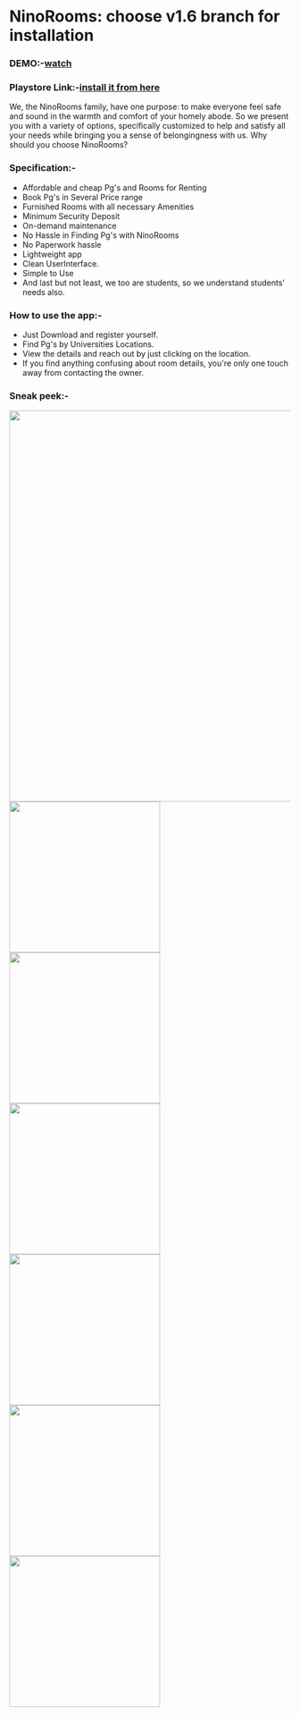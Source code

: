 # NinoRooms: choose v1.6 branch for installation

### DEMO:-[watch](https://youtu.be/YIt6e8Sa3dw)

### Playstore Link:-[install it from here](https://play.google.com/store/apps/details?id=nino.rooms.pgcompany)

We, the NinoRooms family, have one purpose: to make everyone feel safe and sound in the warmth and comfort of your homely abode. So we present you with a variety of options, specifically customized to help and satisfy all your needs while bringing you a sense of belongingness with us.
Why should you choose NinoRooms?

### Specification:-
- Affordable and cheap Pg's and Rooms for Renting
- Book Pg's in Several Price range
- Furnished Rooms with all necessary Amenities
- Minimum Security Deposit
- On-demand maintenance 
- No Hassle in Finding Pg's with NinoRooms
- No Paperwork hassle
- Lightweight app
- Clean UserInterface.
- Simple to Use
- And last but not least, we too are students, so we understand students' needs also.

### How to use the app:-

- Just Download and register yourself.
- Find Pg's by Universities Locations.
- View the details and reach out by just clicking on the location.
- If you find anything confusing about room details, you're only one touch away from contacting the owner.

### Sneak peek:-

<img src="frame4.png" width="700"/>

<img src="spalsh_screen.png" width="270"/>

<img src="frame1.png" width="270"/>

<img src="frame2.png" width="270"/>

<img src="frame3.png" width="270"/>



<img src="frame5.png" width="270"/>

<img src="frame6.png" width="270"/>




